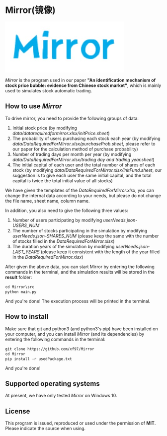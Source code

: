 # Mirror(镜像)
![logo](logo.jpg)

*Mirror* is the program used in our paper **"An identification mechanism of stock price bubble: evidence from Chinese stock market"**, which is mainly used to simulates stock automatic trading.



## How to use *Mirror*

To drive mirror, you need to provide the following groups of data:

1. Initial stock price (by modifying *data/datarequiredformirror.xlsx/initPrice.sheet*)
2. The probability of users purchasing each stock each year (by modifying *data/DataRequiredForMirror.xlsx/purchaseProb.sheet*, please refer to our paper for the calculation method of purchase probability)
3. Number of trading days per month per year (by modifying *data/DataRequiredForMirror.xlsx/trading day and trading year.sheet*)
4. The initial capital of each user and the total number of shares of each stock (by modifying *data/DataRequiredForMirror.xlsx/initFund.sheet*, our suggestion is to give each user the same initial capital, and the total capital is twice the total initial value of all stocks)



We have given the templates of the *DataRequiredForMirror.xlsx*, you can change the internal data according to your needs, but please do not change the file name, sheet name, column name.



In addition, you also need to give the following three values:

1. Number of users participating by modifying  *userNeeds.json-USERS_NUM*
2. The number of stocks participating in the simulation by modifying  *userNeeds.json-SHARES_NUM* (please keep the same with the number of stocks filled in the *DataRequiredForMirror.xlsx*)
3. The duration years of the simulation by modifying  *userNeeds.json-LAST_YEARS* (please keep it consistent with the length of the year filled in the *DataRequiredForMirror.xlsx*)



After given the above data, you can start Mirror by entering the following commands in the terminal, and the simulation results will be stored in the **result** folder:

```shell
cd Mirror\src
python main.py
```

And you're done! The execution process will be printed in the terminal.

## How to install

Make sure that git and python3 (and python3's pip) have been installed on your computer, and you can install *Mirror* (and its dependencies) by entering the following commands in the terminal:

```
git clone https://github.com/xf97/Mirror
cd Mirror
pip install -r usedPackage.txt
```

And you're done!

## Supported operating systems
At present, we have only tested *Mirror* on Windows 10.



## License
This program is issued, reproduced or used under the permission of **MIT**. Please indicate the source when using.



